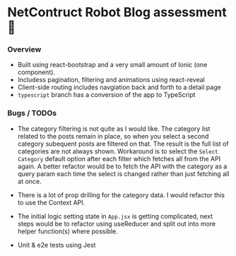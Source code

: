 # NetContruct Robot Blog assessment :robot:

### Overview

- Built using react-bootstrap and a very small amount of Ionic (one component).
- Includess pagination, filtering and animations using react-reveal
- Client-side routing includes navgiation back and forth to a detail page
- `typescript` branch has a conversion of the app to TypeScript

### Bugs / TODOs

- The category filtering is not quite as I would like. The category list related to the posts remain in place, so when you select a second category subequent posts are filtered on that. The result is the full list of categories are not always shown. Workaround is to select the `Select Category` default option after each filter which fetches all from the API again. A better refactor would be to fetch the API with the category as a query param each time the select is changed rather than just fetching all at once.

- There is a lot of prop drilling for the category data. I would refactor this to use the Context API.

- The initial logic setting state in `App.jsx` is getting complicated, next steps would be to refactor using useReducer and split out into more helper function(s) where possible.

- Unit & e2e tests using Jest
